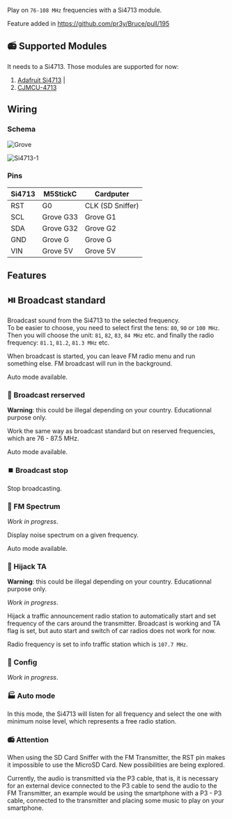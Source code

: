 Play on `76-108 MHz` frequencies with a Si4713 module.

Feature added in https://github.com/pr3y/Bruce/pull/195

## :radio: Supported Modules
It needs to a Si4713. Those modules are supported for now:

1. [Adafruit Si4713](https://www.adafruit.com/product/1958) |
2. [CJMCU-4713](https://s.click.aliexpress.com/e/_DCKYlfz)

## Wiring

### Schema

![Grove](https://github.com/user-attachments/assets/93bd2591-13c5-4351-bbb3-8ddd94334875)  

![Si4713-1](https://github.com/user-attachments/assets/c4e92864-3c84-4bcc-a73f-a126feeb1cdb)

### Pins

| Si4713    | M5StickC    | Cardputer          |
| --------- | ----------- |------------------- |
| RST       | G0          | CLK (SD Sniffer)   |
| SCL       | Grove G33   | Grove G1           |
| SDA       | Grove G32   | Grove G2           |
| GND       | Grove G     | Grove G            |
| VIN       | Grove 5V    | Grove 5V           |

## Features

## :play_or_pause_button: Broadcast standard
Broadcast sound from the Si4713 to the selected frequency.  
To be easier to choose, you need to select first the tens: `80`, `90` or `100 MHz`.  
Then you will choose the unit: `81`, `82`, `83`, `84 MHz` etc. and finally the radio frequency: `81.1`, `81.2`, `81.3 MHz` etc.

When broadcast is started, you can leave FM radio menu and run something else. FM broadcast will run in the background.

Auto mode available.

### :no_entry_sign: Broadcast rerserved
**Warning**: this could be illegal depending on your country. Educationnal purpose only.  

Work the same way as broadcast standard but on reserved frequencies, which are 76 - 87.5 MHz.

Auto mode available.

### :stop_button: Broadcast stop
Stop broadcasting.

### :ocean: FM Spectrum
*Work in progress*.  

Display noise spectrum on a given frequency.

Auto mode available.

### :car: Hijack TA
**Warning**: this could be illegal depending on your country. Educationnal purpose only.  

*Work in progress*.

Hijack a traffic announcement radio station to automatically start and set frequency of the cars around the transmitter.
Broadcast is working and TA flag is set, but auto start and switch of car radios does not work for now.

Radio frequency is set to info traffic station which is `107.7 MHz`.

### :bookmark_tabs: Config
*Work in progress*.

### :factory: Auto mode
In this mode, the Si4713 will listen for all frequency and select the one with minimum noise level, which represents a free radio station.

### :radio: Attention

When using the SD Card Sniffer with the FM Transmitter, the RST pin makes it impossible to use the MicroSD Card. New possibilities are being explored.

Currently, the audio is transmitted via the P3 cable, that is, it is necessary for an external device connected to the P3 cable to send the audio to the FM Transmitter, an example would be using the smartphone with a P3 - P3 cable, connected to the transmitter and placing some music to play on your smartphone.